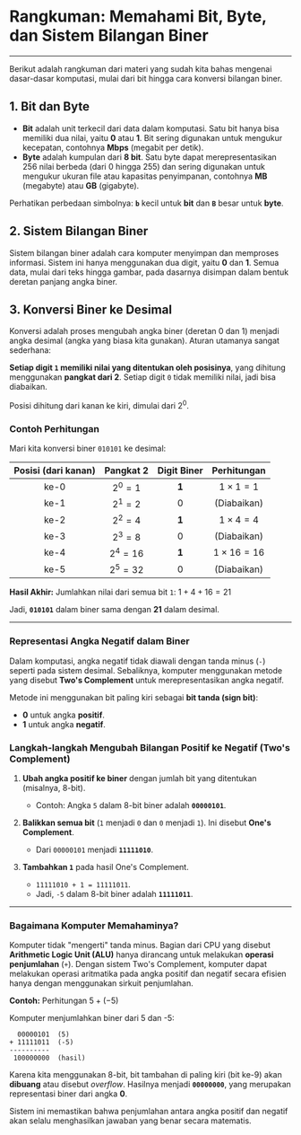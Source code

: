 # Rangkuman: Memahami Bit, Byte, dan Sistem Bilangan Biner

---

Berikut adalah rangkuman dari materi yang sudah kita bahas mengenai dasar-dasar komputasi, mulai dari bit hingga cara konversi bilangan biner.

## 1. Bit dan Byte

* **Bit** adalah unit terkecil dari data dalam komputasi. Satu bit hanya bisa memiliki dua nilai, yaitu **0** atau **1**. Bit sering digunakan untuk mengukur kecepatan, contohnya **Mbps** (megabit per detik).
* **Byte** adalah kumpulan dari **8 bit**. Satu byte dapat merepresentasikan 256 nilai berbeda (dari 0 hingga 255) dan sering digunakan untuk mengukur ukuran file atau kapasitas penyimpanan, contohnya **MB** (megabyte) atau **GB** (gigabyte).

Perhatikan perbedaan simbolnya: **`b`** kecil untuk **bit** dan **`B`** besar untuk **byte**.

## 2. Sistem Bilangan Biner

Sistem bilangan biner adalah cara komputer menyimpan dan memproses informasi. Sistem ini hanya menggunakan dua digit, yaitu **0** dan **1**. Semua data, mulai dari teks hingga gambar, pada dasarnya disimpan dalam bentuk deretan panjang angka biner.

## 3. Konversi Biner ke Desimal

Konversi adalah proses mengubah angka biner (deretan 0 dan 1) menjadi angka desimal (angka yang biasa kita gunakan). Aturan utamanya sangat sederhana:

**Setiap digit `1` memiliki nilai yang ditentukan oleh posisinya**, yang dihitung menggunakan **pangkat dari 2**. Setiap digit `0` tidak memiliki nilai, jadi bisa diabaikan.

Posisi dihitung dari kanan ke kiri, dimulai dari $2^0$.

### **Contoh Perhitungan**

Mari kita konversi biner `010101` ke desimal:

| Posisi (dari kanan) | Pangkat 2 | Digit Biner | Perhitungan |
| :---: | :---: | :---: | :---: |
| ke-0 | $2^0 = 1$ | **1** | $1 \times 1 = 1$ |
| ke-1 | $2^1 = 2$ | 0 | (Diabaikan) |
| ke-2 | $2^2 = 4$ | **1** | $1 \times 4 = 4$ |
| ke-3 | $2^3 = 8$ | 0 | (Diabaikan) |
| ke-4 | $2^4 = 16$ | **1** | $1 \times 16 = 16$ |
| ke-5 | $2^5 = 32$ | 0 | (Diabaikan) |

**Hasil Akhir:** Jumlahkan nilai dari semua bit `1`:
$1 + 4 + 16 = 21$

Jadi, **`010101`** dalam biner sama dengan **21** dalam desimal.

----

### **Representasi Angka Negatif dalam Biner**

Dalam komputasi, angka negatif tidak diawali dengan tanda minus (`-`) seperti pada sistem desimal. Sebaliknya, komputer menggunakan metode yang disebut **Two's Complement** untuk merepresentasikan angka negatif.

Metode ini menggunakan bit paling kiri sebagai **bit tanda (sign bit)**:

* **0** untuk angka **positif**.
* **1** untuk angka **negatif**.

### **Langkah-langkah Mengubah Bilangan Positif ke Negatif (Two's Complement)**

1. **Ubah angka positif ke biner** dengan jumlah bit yang ditentukan (misalnya, 8-bit).

      * Contoh: Angka `5` dalam 8-bit biner adalah **`00000101`**.

2. **Balikkan semua bit** (`1` menjadi `0` dan `0` menjadi `1`). Ini disebut **One's Complement**.

      * Dari `00000101` menjadi **`11111010`**.

3. **Tambahkan `1`** pada hasil One's Complement.

      * `11111010 + 1 = 11111011`.
      * Jadi, `-5` dalam 8-bit biner adalah **`11111011`**.

-----

### **Bagaimana Komputer Memahaminya?**

Komputer tidak "mengerti" tanda minus. Bagian dari CPU yang disebut **Arithmetic Logic Unit (ALU)** hanya dirancang untuk melakukan **operasi penjumlahan** (`+`). Dengan sistem Two's Complement, komputer dapat melakukan operasi aritmatika pada angka positif dan negatif secara efisien hanya dengan menggunakan sirkuit penjumlahan.

**Contoh:** Perhitungan $5 + (-5)$

Komputer menjumlahkan biner dari 5 dan -5:

```
  00000101  (5)
+ 11111011  (-5)
----------
 100000000  (hasil)
```

Karena kita menggunakan 8-bit, bit tambahan di paling kiri (bit ke-9) akan **dibuang** atau disebut *overflow*. Hasilnya menjadi **`00000000`**, yang merupakan representasi biner dari angka **0**.

Sistem ini memastikan bahwa penjumlahan antara angka positif dan negatif akan selalu menghasilkan jawaban yang benar secara matematis.
